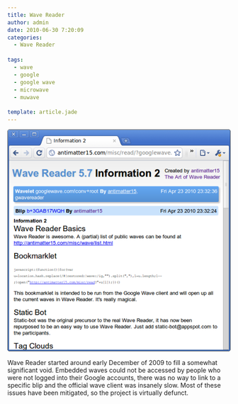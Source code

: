 ```yaml
---
title: Wave Reader
author: admin
date: 2010-06-30 7:20:09
categories:
  - Wave Reader

tags: 
  - wave
  - google
  - google wave
  - microwave
  - muwave

template: article.jade
---
```


<div>

[![](Information-2-Chromium_080.png "Information 2 - Chromium_080")](Information-2-Chromium_080.png)

Wave Reader started around early December of 2009 to fill a somewhat significant void. Embedded waves could not be accessed by people who were not logged into their Google accounts, there was no way to link to a specific blip and the official wave client was insanely slow. Most of these issues have been mitigated, so the project is virtually defunct.
</div> 

 
